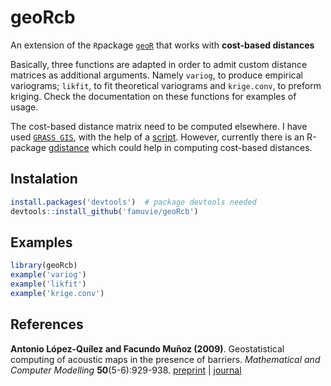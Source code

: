 geoRcb
======

An extension of the `R`package [`geoR`](http://www.leg.ufpr.br/geoR/) that works with **cost-based distances**

Basically, three functions are adapted in order to admit custom distance matrices as additional arguments. 
Namely `variog`, to produce empirical variograms; `likfit`, to fit theoretical variograms and `krige.conv`, to preform kriging.
Check the documentation on these functions for examples of usage.

The cost-based distance matrix need to be computed elsewhere.
I have used [`GRASS GIS`](https://en.wikipedia.org/wiki/GRASS_GIS), with the help of a [script](https://github.com/famuvie/v.costdist.mat).
However, currently there is an R-package [gdistance](http://cran.r-project.org/web/packages/gdistance/index.html) which could help in computing cost-based distances.

## Instalation
  ```R
  install.packages('devtools')  # package devtools needed
  devtools::install_github('famuvie/geoRcb')
  ```

## Examples
   ```R
   library(geoRcb)
   example('variog')
   example('likfit')
   example('krige.conv')
   ```

## References 

**Antonio López-Quílez and Facundo Muñoz (2009)**. Geostatistical computing of acoustic maps in the presence of barriers.
*Mathematical and Computer Modelling* **50**(5-6):929-938.
[preprint](http://www.uv.es/famarmu/doc/preprint-mcm2009.pdf) | [journal](http://dx.doi.org/10.1016/j.mcm.2009.05.021)
